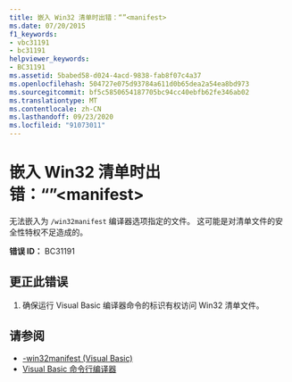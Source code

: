 ```yaml
---
title: 嵌入 Win32 清单时出错：“”<manifest>
ms.date: 07/20/2015
f1_keywords:
- vbc31191
- bc31191
helpviewer_keywords:
- BC31191
ms.assetid: 5babed58-d024-4acd-9838-fab8f07c4a37
ms.openlocfilehash: 504727e075d93784a611d0b65dea2a54ea8bd973
ms.sourcegitcommit: bf5c5850654187705bc94cc40ebfb62fe346ab02
ms.translationtype: MT
ms.contentlocale: zh-CN
ms.lasthandoff: 09/23/2020
ms.locfileid: "91073011"
---
```

# <a name="error-embedding-win32-manifest-manifest"></a>嵌入 Win32 清单时出错：“”\<manifest>

无法嵌入为 `/win32manifest` 编译器选项指定的文件。 这可能是对清单文件的安全性特权不足造成的。  
  
 **错误 ID：** BC31191  
  
## <a name="to-correct-this-error"></a>更正此错误  
  
1. 确保运行 Visual Basic 编译器命令的标识有权访问 Win32 清单文件。  
  
## <a name="see-also"></a>请参阅

- [-win32manifest (Visual Basic)](../reference/command-line-compiler/win32manifest.md)
- [Visual Basic 命令行编译器](../reference/command-line-compiler/index.md)

